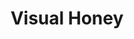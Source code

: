 ---
layout: post
title: Visual Honey
permalink: /addons/compliance32x/Visual%20Honey
comments: true
comments-id: VisualHoney
header-img: compliance32x/addons/Visual Honey.jpg

long_text: Adds Stages to beehives and bee nests

authors:
  - Apicella111
  - Fractalis (original Concept)

download:
  - 1.16:
    - https://github.com/Compliance-Addons/Addons/raw/master/32x/Visual%20Honey/Visual%20honey.zip
---